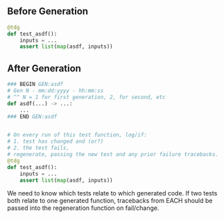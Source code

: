 

## Before Generation
```python
@tdg
def test_asdf():
    inputs = ...
    assert list(map(asdf, inputs))
```

## After Generation

```python
### BEGIN GEN:asdf
# Gen N - mm:dd:yyyy - hh:mm:ss
# ^^ N = 1 for first generation, 2, for second, etc
def asdf(...) -> ...:
    ...
### END GEN:asdf


# On every run of this test function, log/if:
# 1. test has changed and (or?)
# 2. the test fails,
# regenerate, passing the new test and any prior failure tracebacks.
@tdg
def test_asdf():
    inputs = ...
    assert list(map(asdf, inputs))

```

We need to know which tests relate to which generated code.
If two tests both relate to one generated function, tracebacks from EACH 
should be passed into the regeneration function on fail/change.